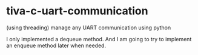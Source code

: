 # tiva-c-uart-communication
(using threading) manage any UART communication using python

I only implemented a dequeue method. And I am going to try to implement an enqueue method later when needed.

